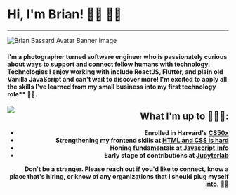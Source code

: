 # Hi, I'm Brian! 🕺🏿 👋🏿

---

![Brian Bassard Avatar Banner Image](https://live.staticflickr.com/65535/50164652607_aaed0b55c1_o.jpg)

#### I'm a photographer turned software engineer who is passionately curious about ways to support and connect fellow humans with technology. Technologies I enjoy working with include ReactJS, Flutter, and plain old Vanilla JavaScript and can't wait to discover more! I'm excited to apply all the skills I've learned from my small business into my first technology role\*\* ✊🏿.

<img align="left" src="https://live.staticflickr.com/65535/50164734037_39e42cda84_m.jpg">

<div style="text-align: right">

## What I'm up to 👨🏿‍💻:

-   **Enrolled in Harvard's [CS50x](https://cs50.harvard.edu/x/2020/)**
-   **Strengthening my frontend skills at [HTML and CSS is hard](https://www.internetingishard.com/html-and-css/introduction/)**
-   **Honing fundamentals at [Javascript.info](https://javascript.info/)**
-   **Early stage of contributions at [Jupyterlab](https://jupyter.org/)**

**Don't be a stranger. Please reach out if you'd like to connect, know a place that's hiring, or know of any organizations that I should plug myself into.** 👌🏿

</div>
